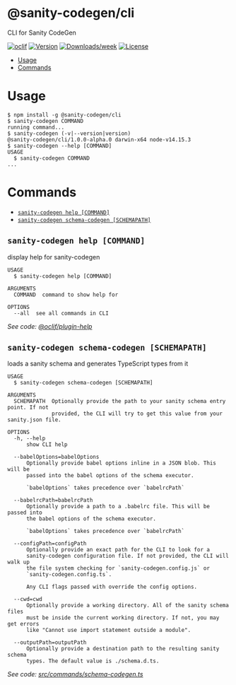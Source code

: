 @sanity-codegen/cli
====================

CLI for Sanity CodeGen

[![oclif](https://img.shields.io/badge/cli-oclif-brightgreen.svg)](https://oclif.io)
[![Version](https://img.shields.io/npm/v/@sanity-codegen/cli.svg)](https://npmjs.org/package/@sanity-codegen/cli)
[![Downloads/week](https://img.shields.io/npm/dw/@sanity-codegen/cli.svg)](https://npmjs.org/package/@sanity-codegen/cli)
[![License](https://img.shields.io/npm/l/@sanity-codegen/cli.svg)](https://github.com/ricokahler/sanity-codegen/blob/master/package.json)

<!-- toc -->
* [Usage](#usage)
* [Commands](#commands)
<!-- tocstop -->
# Usage
<!-- usage -->
```sh-session
$ npm install -g @sanity-codegen/cli
$ sanity-codegen COMMAND
running command...
$ sanity-codegen (-v|--version|version)
@sanity-codegen/cli/1.0.0-alpha.0 darwin-x64 node-v14.15.3
$ sanity-codegen --help [COMMAND]
USAGE
  $ sanity-codegen COMMAND
...
```
<!-- usagestop -->
# Commands
<!-- commands -->
* [`sanity-codegen help [COMMAND]`](#sanity-codegen-help-command)
* [`sanity-codegen schema-codegen [SCHEMAPATH]`](#sanity-codegen-schema-codegen-schemapath)

## `sanity-codegen help [COMMAND]`

display help for sanity-codegen

```
USAGE
  $ sanity-codegen help [COMMAND]

ARGUMENTS
  COMMAND  command to show help for

OPTIONS
  --all  see all commands in CLI
```

_See code: [@oclif/plugin-help](https://github.com/oclif/plugin-help/blob/v3.2.2/src/commands/help.ts)_

## `sanity-codegen schema-codegen [SCHEMAPATH]`

loads a sanity schema and generates TypeScript types from it

```
USAGE
  $ sanity-codegen schema-codegen [SCHEMAPATH]

ARGUMENTS
  SCHEMAPATH  Optionally provide the path to your sanity schema entry point. If not
              provided, the CLI will try to get this value from your sanity.json file.

OPTIONS
  -h, --help
      show CLI help

  --babelOptions=babelOptions
      Optionally provide babel options inline in a JSON blob. This will be
      passed into the babel options of the schema executor.

      `babelOptions` takes precedence over `babelrcPath`

  --babelrcPath=babelrcPath
      Optionally provide a path to a .babelrc file. This will be passed into
      the babel options of the schema executor.

      `babelOptions` takes precedence over `babelrcPath`

  --configPath=configPath
      Optionally provide an exact path for the CLI to look for a
      sanity-codegen configuration file. If not provided, the CLI will walk up
      the file system checking for `sanity-codegen.config.js` or
      `sanity-codegen.config.ts`.

      Any CLI flags passed with override the config options.

  --cwd=cwd
      Optionally provide a working directory. All of the sanity schema files
      must be inside the current working directory. If not, you may get errors
      like "Cannot use import statement outside a module".

  --outputPath=outputPath
      Optionally provide a destination path to the resulting sanity schema
      types. The default value is ./schema.d.ts.
```

_See code: [src/commands/schema-codegen.ts](https://github.com/ricokahler/sanity-codegen/blob/v1.0.0-alpha.0/src/commands/schema-codegen.ts)_
<!-- commandsstop -->
